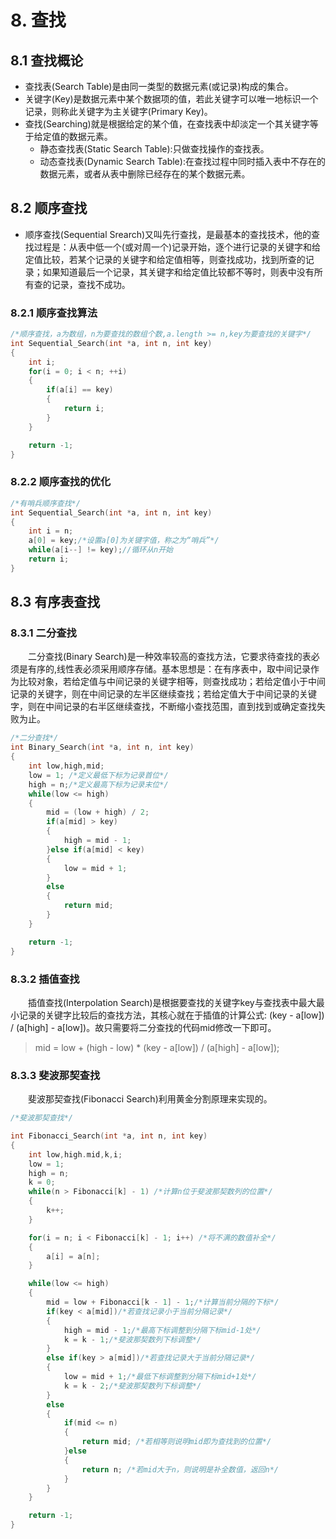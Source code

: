 # 8. 查找

## 8.1 查找概论

- 查找表(Search Table)是由同一类型的数据元素(或记录)构成的集合。
- 关键字(Key)是数据元素中某个数据项的值，若此关键字可以唯一地标识一个记录，则称此关键字为主关键字(Primary Key)。
- 查找(Searching)就是根据给定的某个值，在查找表中却淡定一个其关键字等于给定值的数据元素。
  - 静态查找表(Static Search Table):只做查找操作的查找表。
  - 动态查找表(Dynamic Search Table):在查找过程中同时插入表中不存在的数据元素，或者从表中删除已经存在的某个数据元素。

## 8.2 顺序查找

- 顺序查找(Sequential Srearch)又叫先行查找，是最基本的查找技术，他的查找过程是：从表中低一个(或对周一个)记录开始，逐个进行记录的关键字和给定值比较，若某个记录的关键字和给定值相等，则查找成功，找到所查的记录；如果知道最后一个记录，其关键字和给定值比较都不等时，则表中没有所有查的记录，查找不成功。


### 8.2.1 顺序查找算法

```c
/*顺序查找，a为数组，n为要查找的数组个数,a.length >= n,key为要查找的关键字*/
int Sequential_Search(int *a, int n, int key)
{
    int i;
    for(i = 0; i < n; ++i)
    {
        if(a[i] == key)
        {
            return i;
        }
    }

    return -1;
}
```

### 8.2.2 顺序查找的优化

```c
/*有哨兵顺序查找*/
int Sequential_Search(int *a, int n, int key)
{
    int i = n;
    a[0] = key;/*设置a[0]为关键字值，称之为“哨兵”*/
    while(a[i--] != key);//循环从n开始
    return i;
}
```

## 8.3 有序表查找

### 8.3.1 二分查找
&emsp;&emsp;二分查找(Binary Search)是一种效率较高的查找方法，它要求待查找的表必须是有序的,线性表必须采用顺序存储。基本思想是：在有序表中，取中间记录作为比较对象，若给定值与中间记录的关键字相等，则查找成功；若给定值小于中间记录的关键字，则在中间记录的左半区继续查找；若给定值大于中间记录的关键字，则在中间记录的右半区继续查找，不断缩小查找范围，直到找到或确定查找失败为止。

```c
/*二分查找*/
int Binary_Search(int *a, int n, int key)
{
    int low,high,mid;
    low = 1; /*定义最低下标为记录首位*/
    high = n;/*定义最高下标为记录末位*/
    while(low <= high)
    {
        mid = (low + high) / 2;
        if(a[mid] > key)
        {
            high = mid - 1;
        }else if(a[mid] < key)
        {
            low = mid + 1;
        }
        else
        {
            return mid;
        }
    }

    return -1;
}
```

### 8.3.2 插值查找

&emsp;&emsp;插值查找(Interpolation Search)是根据要查找的关键字key与查找表中最大最小记录的关键字比较后的查找方法，其核心就在于插值的计算公式: (key - a[low]) / (a[high] - a[low])。故只需要将二分查找的代码mid修改一下即可。

> mid = low + (high - low) * (key - a[low]) / (a[high] - a[low]);

### 8.3.3 斐波那契查找

&emsp;&emsp;斐波那契查找(Fibonacci Search)利用黄金分割原理来实现的。    

```c
/*斐波那契查找*/

int Fibonacci_Search(int *a, int n, int key)
{
    int low,high.mid,k,i;
    low = 1;
    high = n;
    k = 0;
    while(n > Fibonacci[k] - 1) /*计算n位于斐波那契数列的位置*/
    {
        k++;
    }

    for(i = n; i < Fibonacci[k] - 1; i++) /*将不满的数值补全*/
    {
        a[i] = a[n];
    }

    while(low <= high)
    {
        mid = low + Fibonacci[k - 1] - 1;/*计算当前分隔的下标*/
        if(key < a[mid])/*若查找记录小于当前分隔记录*/
        {
            high = mid - 1;/*最高下标调整到分隔下标mid-1处*/
            k = k - 1;/*斐波那契数列下标调整*/
        }
        else if(key > a[mid])/*若查找记录大于当前分隔记录*/
        {
            low = mid + 1;/*最低下标调整到分隔下标mid+1处*/
            k = k - 2;/*斐波那契数列下标调整*/
        }
        else
        {
            if(mid <= n)
            {
                return mid; /*若相等则说明mid即为查找到的位置*/
            }else
            {
                return n; /*若mid大于n，则说明是补全数值，返回n*/
            }
        }
    }

    return -1;
}
```
